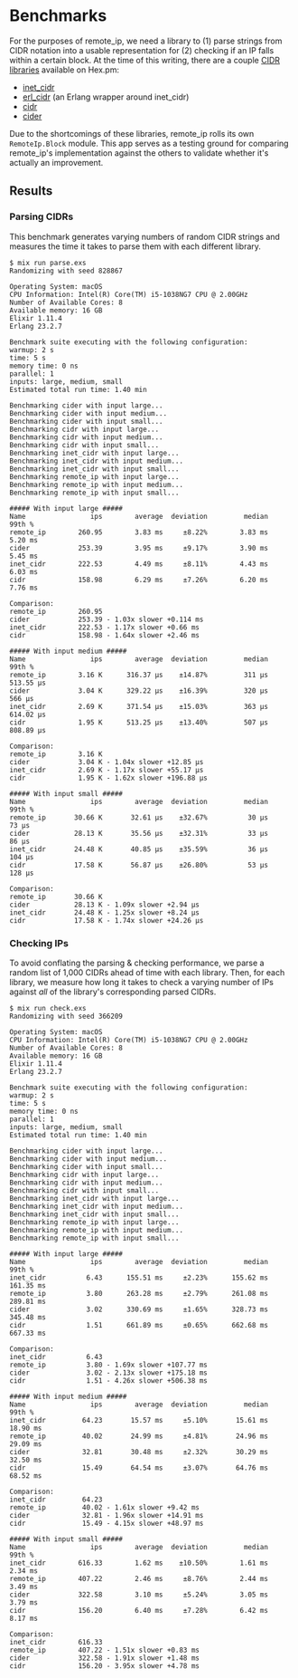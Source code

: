 # Benchmarks

For the purposes of remote\_ip, we need a library to (1) parse strings from CIDR notation into a usable representation for (2) checking if an IP falls within a certain block. At the time of this writing, there are a couple [CIDR libraries](https://hex.pm/packages?search=cidr) available on Hex.pm:

* [inet\_cidr](https://hex.pm/packages/inet_cidr)
* [erl\_cidr](https://hex.pm/packages/erl_cidr) (an Erlang wrapper around inet\_cidr)
* [cidr](https://hex.pm/packages/cidr)
* [cider](https://hex.pm/packages/cider)

Due to the shortcomings of these libraries, remote\_ip rolls its own `RemoteIp.Block` module. This app serves as a testing ground for comparing remote\_ip's implementation against the others to validate whether it's actually an improvement.

## Results

### Parsing CIDRs

This benchmark generates varying numbers of random CIDR strings and measures the time it takes to parse them with each different library.

```console
$ mix run parse.exs
Randomizing with seed 828867

Operating System: macOS
CPU Information: Intel(R) Core(TM) i5-1038NG7 CPU @ 2.00GHz
Number of Available Cores: 8
Available memory: 16 GB
Elixir 1.11.4
Erlang 23.2.7

Benchmark suite executing with the following configuration:
warmup: 2 s
time: 5 s
memory time: 0 ns
parallel: 1
inputs: large, medium, small
Estimated total run time: 1.40 min

Benchmarking cider with input large...
Benchmarking cider with input medium...
Benchmarking cider with input small...
Benchmarking cidr with input large...
Benchmarking cidr with input medium...
Benchmarking cidr with input small...
Benchmarking inet_cidr with input large...
Benchmarking inet_cidr with input medium...
Benchmarking inet_cidr with input small...
Benchmarking remote_ip with input large...
Benchmarking remote_ip with input medium...
Benchmarking remote_ip with input small...

##### With input large #####
Name                ips        average  deviation         median         99th %
remote_ip        260.95        3.83 ms     ±8.22%        3.83 ms        5.20 ms
cider            253.39        3.95 ms     ±9.17%        3.90 ms        5.45 ms
inet_cidr        222.53        4.49 ms     ±8.11%        4.43 ms        6.03 ms
cidr             158.98        6.29 ms     ±7.26%        6.20 ms        7.76 ms

Comparison: 
remote_ip        260.95
cider            253.39 - 1.03x slower +0.114 ms
inet_cidr        222.53 - 1.17x slower +0.66 ms
cidr             158.98 - 1.64x slower +2.46 ms

##### With input medium #####
Name                ips        average  deviation         median         99th %
remote_ip        3.16 K      316.37 μs    ±14.87%         311 μs      513.55 μs
cider            3.04 K      329.22 μs    ±16.39%         320 μs         566 μs
inet_cidr        2.69 K      371.54 μs    ±15.03%         363 μs      614.02 μs
cidr             1.95 K      513.25 μs    ±13.40%         507 μs      808.89 μs

Comparison: 
remote_ip        3.16 K
cider            3.04 K - 1.04x slower +12.85 μs
inet_cidr        2.69 K - 1.17x slower +55.17 μs
cidr             1.95 K - 1.62x slower +196.88 μs

##### With input small #####
Name                ips        average  deviation         median         99th %
remote_ip       30.66 K       32.61 μs    ±32.67%          30 μs          73 μs
cider           28.13 K       35.56 μs    ±32.31%          33 μs          86 μs
inet_cidr       24.48 K       40.85 μs    ±35.59%          36 μs         104 μs
cidr            17.58 K       56.87 μs    ±26.80%          53 μs         128 μs

Comparison: 
remote_ip       30.66 K
cider           28.13 K - 1.09x slower +2.94 μs
inet_cidr       24.48 K - 1.25x slower +8.24 μs
cidr            17.58 K - 1.74x slower +24.26 μs
```

### Checking IPs

To avoid conflating the parsing & checking performance, we parse a random list of 1,000 CIDRs ahead of time with each library. Then, for each library, we measure how long it takes to check a varying number of IPs against *all* of the library's corresponding parsed CIDRs.

```console
$ mix run check.exs
Randomizing with seed 366209

Operating System: macOS
CPU Information: Intel(R) Core(TM) i5-1038NG7 CPU @ 2.00GHz
Number of Available Cores: 8
Available memory: 16 GB
Elixir 1.11.4
Erlang 23.2.7

Benchmark suite executing with the following configuration:
warmup: 2 s
time: 5 s
memory time: 0 ns
parallel: 1
inputs: large, medium, small
Estimated total run time: 1.40 min

Benchmarking cider with input large...
Benchmarking cider with input medium...
Benchmarking cider with input small...
Benchmarking cidr with input large...
Benchmarking cidr with input medium...
Benchmarking cidr with input small...
Benchmarking inet_cidr with input large...
Benchmarking inet_cidr with input medium...
Benchmarking inet_cidr with input small...
Benchmarking remote_ip with input large...
Benchmarking remote_ip with input medium...
Benchmarking remote_ip with input small...

##### With input large #####
Name                ips        average  deviation         median         99th %
inet_cidr          6.43      155.51 ms     ±2.23%      155.62 ms      161.35 ms
remote_ip          3.80      263.28 ms     ±2.79%      261.08 ms      289.81 ms
cider              3.02      330.69 ms     ±1.65%      328.73 ms      345.48 ms
cidr               1.51      661.89 ms     ±0.65%      662.68 ms      667.33 ms

Comparison: 
inet_cidr          6.43
remote_ip          3.80 - 1.69x slower +107.77 ms
cider              3.02 - 2.13x slower +175.18 ms
cidr               1.51 - 4.26x slower +506.38 ms

##### With input medium #####
Name                ips        average  deviation         median         99th %
inet_cidr         64.23       15.57 ms     ±5.10%       15.61 ms       18.90 ms
remote_ip         40.02       24.99 ms     ±4.81%       24.96 ms       29.09 ms
cider             32.81       30.48 ms     ±2.32%       30.29 ms       32.50 ms
cidr              15.49       64.54 ms     ±3.07%       64.76 ms       68.52 ms

Comparison: 
inet_cidr         64.23
remote_ip         40.02 - 1.61x slower +9.42 ms
cider             32.81 - 1.96x slower +14.91 ms
cidr              15.49 - 4.15x slower +48.97 ms

##### With input small #####
Name                ips        average  deviation         median         99th %
inet_cidr        616.33        1.62 ms    ±10.50%        1.61 ms        2.34 ms
remote_ip        407.22        2.46 ms     ±8.76%        2.44 ms        3.49 ms
cider            322.58        3.10 ms     ±5.24%        3.05 ms        3.79 ms
cidr             156.20        6.40 ms     ±7.28%        6.42 ms        8.17 ms

Comparison: 
inet_cidr        616.33
remote_ip        407.22 - 1.51x slower +0.83 ms
cider            322.58 - 1.91x slower +1.48 ms
cidr             156.20 - 3.95x slower +4.78 ms
```
